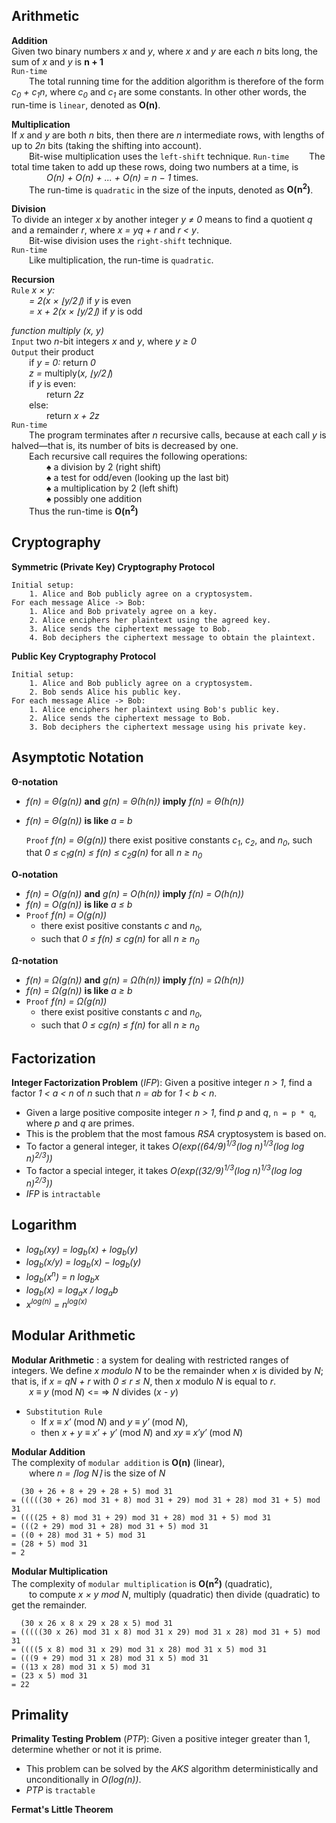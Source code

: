## Arithmetic

__Addition__  
Given two binary numbers _x_ and _y_, where _x_ and _y_ are each _n_ bits long, the sum of _x_ and _y_ is __n &plus; 1__  
`Run-time`  
&emsp;&emsp;The total running time for the addition algorithm is therefore of the form _c<sub>0</sub> &plus; c<sub>1</sub>n_, where _c<sub>0</sub>_ and _c<sub>1</sub>_ are some constants. In other other words, the run-time is `linear`, denoted as __O(n)__. 
 
__Multiplication__  
If _x_ and _y_ are both _n_ bits, then there are _n_ intermediate rows, with lengths of up to _2n_ bits (taking the shifting into account).  
&emsp;&emsp;Bit-wise multiplication uses the `left-shift` technique. 
`Run-time` 
&emsp;&emsp;The total time taken to add up these rows, doing two numbers at a time, is  
&emsp;&emsp;&emsp;&emsp;_O(n) &plus; O(n) &plus; ... &plus; O(n) = n &minus; 1_ times.  
&emsp;&emsp;The run-time is `quadratic` in the size of the inputs, denoted as __O(n<sup>2</sup>)__.  
 
__Division__  
To divide an integer _x_ by another integer _y &#8800; 0_ means to find a quotient _q_ and a remainder _r_, where _x = yq &plus; r_ and _r &lt; y_.  
&emsp;&emsp;Bit-wise division uses the `right-shift` technique.  
`Run-time`  
&emsp;&emsp;Like multiplication, the run-time is `quadratic`. 

__Recursion__  
`Rule` _x &times; y:_  
&emsp;&emsp;_= 2(x &times; &lfloor;y/2&rfloor;)_ if _y_ is even  
&emsp;&emsp;_= x &plus; 2(x &times; &lfloor;y/2&rfloor;)_ if _y_ is odd  

_function multiply (x, y)_  
`Input` two _n_-bit integers _x_ and _y_, where _y &ge; 0_  
`Output` their product  
&emsp;&emsp;if _y = 0:_ return _0_  
&emsp;&emsp;_z =_ multiply(_x, &lfloor;y/2&rfloor;_)  
&emsp;&emsp;if _y_ is even:  
&emsp;&emsp;&emsp;&emsp;return _2z_  
&emsp;&emsp;else:  
&emsp;&emsp;&emsp;&emsp;return _x &plus; 2z_  
`Run-time`  
&emsp;&emsp;The program terminates after _n_ recursive calls, because at each call _y_ is halved&mdash;that is, its number of bits is decreased by one.  
&emsp;&emsp;Each recursive call requires the following operations:  
&emsp;&emsp;&emsp;&emsp;&spades; a division by 2 (right shift)  
&emsp;&emsp;&emsp;&emsp;&spades; a test for odd/even (looking up the last bit)  
&emsp;&emsp;&emsp;&emsp;&spades; a multiplication by 2 (left shift)  
&emsp;&emsp;&emsp;&emsp;&spades; possibly one addition  
&emsp;&emsp;Thus the run-time is __O(n<sup>2</sup>)__  

## Cryptography

__Symmetric (Private Key) Cryptography Protocol__

~~~
Initial setup:
	1. Alice and Bob publicly agree on a cryptosystem.
For each message Alice -> Bob:
	1. Alice and Bob privately agree on a key.
	2. Alice enciphers her plaintext using the agreed key.
	3. Alice sends the ciphertext message to Bob.
	4. Bob deciphers the ciphertext message to obtain the plaintext.
~~~

__Public Key Cryptography Protocol__

~~~
Initial setup:
	1. Alice and Bob publicly agree on a cryptosystem.
	2. Bob sends Alice his public key.
For each message Alice -> Bob:
	1. Alice enciphers her plaintext using Bob's public key.
	2. Alice sends the ciphertext message to Bob.
	3. Bob deciphers the ciphertext message using his private key.
~~~

## Asymptotic Notation

__&Theta;-notation__

* _f(n) = &Theta;(g(n))_ __and__ _g(n) = &Theta;(h(n))_ __imply__ _f(n) = &Theta;(h(n))_
* _f(n) = &Theta;(g(n))_ __is like__ _a = b_
 
	 `Proof` _f(n) = &Theta;(g(n))_ 
		 there exist positive constants _c<sub>1</sub>_, _c<sub>2</sub>_, and _n<sub>0</sub>_, 
		 such that _0 &le; c<sub>1</sub>g(n) &le; f(n) &le; c<sub>2</sub>g(n)_ for all _n &ge; n<sub>0</sub>_ 
 

__O-notation__

* _f(n) = O(g(n))_ __and__ _g(n) = O(h(n))_ __imply__ _f(n) = O(h(n))_
* _f(n) = O(g(n))_ __is like__ _a &le; b_
* `Proof` _f(n) = O(g(n))_ 
	* there exist positive constants _c_ and _n<sub>0</sub>_, 
	* such that _0 &le; f(n) &le; cg(n)_ for all _n &ge; n<sub>0</sub>_ 
 

__&Omega;-notation__

* _f(n) = &Omega;(g(n))_ __and__ _g(n) = &Omega;(h(n))_ __imply__ _f(n) = &Omega;(h(n))_
* _f(n) = &Omega;(g(n))_ __is like__ _a &ge; b_
* `Proof` _f(n) = &Omega;(g(n))_ 
	* there exist positive constants _c_ and _n<sub>0</sub>_, 
	* such that _0 &le; cg(n) &le; f(n)_ for all _n &ge; n<sub>0</sub>_ 
 

## Factorization

__Integer Factorization Problem__ (_IFP_): Given a positive integer _n &gt; 1_, find a factor _1 &lt; a &lt; n_ of _n_ such that _n = ab_ for _1 &lt; b &lt; n_.

*	Given a large positive composite integer _n &gt; 1_, find _p_ and _q_, `n = p * q`, where _p_ and _q_ are primes.
*	This is the problem that the most famous _RSA_ cryptosystem is based on.
*	To factor a general integer, it takes _O(exp((64/9)<sup>1/3</sup>(log n)<sup>1/3</sup>(log log n)<sup>2/3</sup>))_
*	To factor a special integer, it takes _O(exp((32/9)<sup>1/3</sup>(log n)<sup>1/3</sup>(log log n)<sup>2/3</sup>))_
*	_IFP_ is `intractable`

## Logarithm

* _log<sub>b</sub>(xy) = log<sub>b</sub>(x) &plus; log<sub>b</sub>(y)_
* _log<sub>b</sub>(x/y) = log<sub>b</sub>(x) &minus; log<sub>b</sub>(y)_
* _log<sub>b</sub>(x<sup>n</sup>) = n log<sub>b</sub>x_
* _log<sub>b</sub>(x) = log<sub>a</sub>x / log<sub>a</sub>b_
* _x<sup>log(n)</sup> = n<sup>log(x)</sup>_

## Modular Arithmetic

__Modular Arithmetic__ : a system for dealing with restricted ranges of integers. We define _x modulo N_ to be the remainder when _x_ is divided by _N_; that is, if _x = qN + r_ with _0 &le; r &le; N_, then _x_ modulo _N_ is equal to _r_.  
&emsp;&emsp;_x &equiv; y_ (mod _N_) <= => _N_ divides (_x - y_) 

* `Substitution Rule` 
	* If _x &equiv; x&prime;_ (mod _N_) and _y &equiv; y&prime;_ (mod _N_),
	* then _x &plus; y &equiv; x&prime; + y&prime;_ (mod _N_) and _xy &equiv; x&prime;y&prime;_ (mod _N_) 
 

__Modular Addition__  
The complexity of `modular addition` is __O(n)__ (linear),  
&emsp;&emsp;where _n = &lceil;log N&rceil;_ is the size of _N_ 
 
~~~
  (30 + 26 + 8 + 29 + 28 + 5) mod 31
= (((((30 + 26) mod 31 + 8) mod 31 + 29) mod 31 + 28) mod 31 + 5) mod 31
= ((((25 + 8) mod 31 + 29) mod 31 + 28) mod 31 + 5) mod 31
= (((2 + 29) mod 31 + 28) mod 31 + 5) mod 31
= ((0 + 28) mod 31 + 5) mod 31
= (28 + 5) mod 31
= 2
~~~

__Modular Multiplication__  
The complexity of `modular multiplication` is __O(n<sup>2</sup>)__ (quadratic),  
&emsp;&emsp;to compute _x &times; y mod N_, multiply (quadratic) then divide (quadratic) to get the remainder. 
 
~~~
  (30 x 26 x 8 x 29 x 28 x 5) mod 31
= (((((30 x 26) mod 31 x 8) mod 31 x 29) mod 31 x 28) mod 31 + 5) mod 31
= ((((5 x 8) mod 31 x 29) mod 31 x 28) mod 31 x 5) mod 31
= (((9 + 29) mod 31 x 28) mod 31 x 5) mod 31
= ((13 x 28) mod 31 x 5) mod 31
= (23 x 5) mod 31
= 22
~~~

## Primality

__Primality Testing Problem__ (_PTP_): Given a positive integer greater than 1, determine whether or not it is prime.

*	This problem can be solved by the _AKS_ algorithm deterministically and unconditionally in _O(log(n))_.
*	_PTP_ is `tractable`

__Fermat's Little Theorem__


